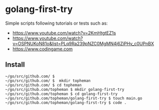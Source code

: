 golang-first-try
================

Simple scripts following tutorials or tests such as:

* https://www.youtube.com/watch?v=2KmHtgtEZ1s
* https://www.youtube.com/watch?v=OSPNUKoN81o&list=PLq9Ra239pNZC0MgMN4j6ZiPHv_c0UPnBX
* https://www.codingame.com

## Install

```shell
~/go/src/github.com/ $ 
~/go/src/github.com/ $  mkdir topheman
~/go/src/github.com/ $ cd topheman
~/go/src/github.com/topheman $ mkdir golang-first-try
~/go/src/github.com/topheman $ cd golang-first-try
~/go/src/github.com/topheman/golang-first-try $ touch main.go
~/go/src/github.com/topheman/golang-first-try $ code .
```